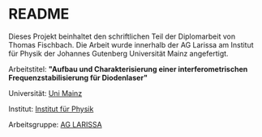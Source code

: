 # README #

Dieses Projekt beinhaltet den schriftlichen Teil der Diplomarbeit von Thomas Fischbach. Die Arbeit wurde innerhalb der AG Larissa am Institut für Physik der Johannes Gutenberg Universität Mainz angefertigt.

Arbeitstitel: **"Aufbau und Charakterisierung einer interferometrischen Frequenzstabilisierung für Diodenlaser"**

Universität: [Uni Mainz](https://uni-mainz.de/)

Institut: [Institut für Physik](https://www.iph.uni-mainz.de/)

Arbeitsgruppe: [AG LARISSA](https://www.larissa.physik.uni-mainz.de/)